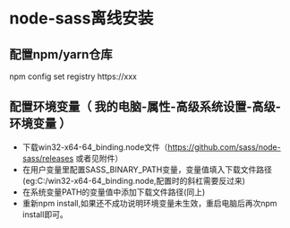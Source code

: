 # node-sass离线安装


## 配置npm/yarn仓库


npm config set registry https://xxx


## 配置环境变量（ __我的电脑-属性-高级系统设置-高级-环境变量__ ）
- 下载win32-x64-64_binding.node文件（https://github.com/sass/node-sass/releases 或者见附件）
- 在用户变量里配置SASS_BINARY_PATH变量，变量值填入下载文件路径(eg:C:/win32-x64-64_binding.node,配置时的斜杠需要反过来)
- 在系统变量PATH的变量值中添加下载文件路径(同上)
- 重新npm install,如果还不成功说明环境变量未生效，重启电脑后再次npm install即可。
